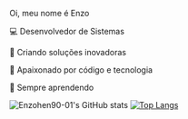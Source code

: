 Oi, meu nome é Enzo 

💻 Desenvolvedor de Sistemas 

🚀 Criando soluções inovadoras 

🔧 Apaixonado por código e tecnologia

🌱 Sempre aprendendo

![Enzohen90-01's GitHub stats](https://github-readme-stats.vercel.app/api?username=Enzohen9001&show_icons=true&theme=merco)
[![Top Langs](https://github-readme-stats.vercel.app/api/top-langs/?username=Enzohen9001&layout=compact)](https://github.com/Enzohen9001/github-readme-stats)
